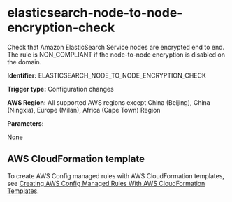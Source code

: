 # elasticsearch\-node\-to\-node\-encryption\-check<a name="elasticsearch-node-to-node-encryption-check"></a>

Check that Amazon ElasticSearch Service nodes are encrypted end to end\. The rule is NON\_COMPLIANT if the node\-to\-node encryption is disabled on the domain\. 

**Identifier:** ELASTICSEARCH\_NODE\_TO\_NODE\_ENCRYPTION\_CHECK

**Trigger type:** Configuration changes

**AWS Region:** All supported AWS regions except China \(Beijing\), China \(Ningxia\), Europe \(Milan\), Africa \(Cape Town\) Region

**Parameters:**

None  

## AWS CloudFormation template<a name="w24aac11c29c17b7d157c15"></a>

To create AWS Config managed rules with AWS CloudFormation templates, see [Creating AWS Config Managed Rules With AWS CloudFormation Templates](aws-config-managed-rules-cloudformation-templates.md)\.